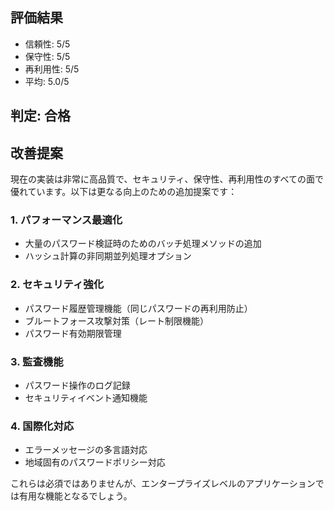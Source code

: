 ## 評価結果
- 信頼性: 5/5
- 保守性: 5/5
- 再利用性: 5/5
- 平均: 5.0/5

## 判定: 合格

## 改善提案

現在の実装は非常に高品質で、セキュリティ、保守性、再利用性のすべての面で優れています。以下は更なる向上のための追加提案です：

### 1. パフォーマンス最適化
- 大量のパスワード検証時のためのバッチ処理メソッドの追加
- ハッシュ計算の非同期並列処理オプション

### 2. セキュリティ強化
- パスワード履歴管理機能（同じパスワードの再利用防止）
- ブルートフォース攻撃対策（レート制限機能）
- パスワード有効期限管理

### 3. 監査機能
- パスワード操作のログ記録
- セキュリティイベント通知機能

### 4. 国際化対応
- エラーメッセージの多言語対応
- 地域固有のパスワードポリシー対応

これらは必須ではありませんが、エンタープライズレベルのアプリケーションでは有用な機能となるでしょう。

